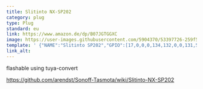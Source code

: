 ```yaml
---
title: Slitinto NX-SP202
category: plug
type: Plug
standard: eu
link: https://www.amazon.de/dp/B07JGTGGXC
image: https://user-images.githubusercontent.com/5904370/53397726-259f5a00-39a8-11e9-8a2a-b301393b8888.png
template: ' {"NAME":"Slitinto SP202","GPIO":[17,0,0,0,134,132,0,0,131,52,22,21,91],"FLAG":0,"BASE":64} '
link_alt:
---
```

flashable using tuya-convert

https://github.com/arendst/Sonoff-Tasmota/wiki/Slitinto-NX-SP202

